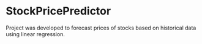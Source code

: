 # StockPricePredictor
Project was developed to forecast prices of stocks based on historical data using linear regression.
